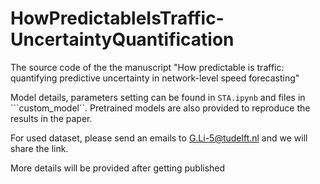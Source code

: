 # HowPredictableIsTraffic-UncertaintyQuantification
The source code of the the manuscript "How predictable is traffic: quantifying predictive uncertainty in network-level speed forecasting"

Model details, parameters setting can be found in ```STA.ipynb``` and files in ```custom_model``. Pretrained models are also provided to reproduce the results in the paper. 

For used dataset, please send an emails to G.Li-5@tudelft.nl and we will share the link.

More details will be provided after getting published
